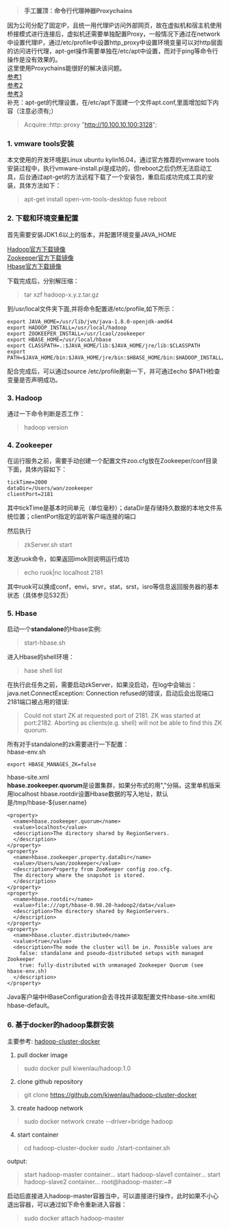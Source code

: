 > **手工置顶：命令行代理神器Proxychains**

因为公司分配了固定IP，且统一用代理IP访问外部网页，故在虚拟机和宿主机使用桥接模式进行连接后，虚拟机还需要单独配置Proxy，一般情况下通过在network中设置代理IP，通过/etc/profile中设置http_proxy中设置环境变量可以对http层面的访问进行代理，apt-get操作需要单独在/etc/apt中设置，而对于ping等命令行操作是没有效果的。  
这里使用Proxychains能很好的解决该问题。  
[参考1](http://www.tuicool.com/articles/rUNFF3)  
[参考2](http://www.360doc.com/content/10/1007/12/296547_59036038.shtml)  
[参考3](https://zhuanlan.zhihu.com/p/24358104)  
补充：apt-get的代理设置，在/etc/apt下面建一个文件apt.conf,里面增加如下内容（注意必须有;）
> Acquire::http::proxy "http://10.100.10.100:3128";

### 1. vmware tools安装

本文使用的开发环境是Linux ubuntu kylin16.04，通过官方推荐的vmware tools安装过程中，执行vmware-install.pl是成功的，但reboot之后仍然无法启动工具，后台通过apt-get的方法远程下载了一个安装包，重启后成功完成工具的安装，具体方法如下：
> apt-get install open-vm-tools-desktop fuse
> reboot


### 2. 下载和环境变量配置
首先需要安装JDK1.6以上的版本，并配置环境变量JAVA_HOME

[Hadoop官方下载镜像](http://hadoop.apache.org/releases.html)  
[Zookeeper官方下载镜像](http://zookeeper.apache.org/releases.html)  
[Hbase官方下载镜像](http://www.apache.org/dyn/closer.cgi/hbase/)

下载完成后，分别解压缩：
> tar xzf hadoop-x.y.z.tar.gz

到/usr/local文件夹下面,并将命令配置进/etc/profile,如下所示：
```
export JAVA_HOME=/usr/lib/jvm/java-1.8.0-openjdk-amd64
export HADOOP_INSTALL=/usr/local/hadoop
export ZOOKEEPER_INSTALL=/usr/lcaol/zookeeper
export HBASE_HOME=/usr/local/hbase
export CLASSPATH=.:$JAVA_HOME/lib:$JAVA_HOME/jre/lib:$CLASSPATH  
export PATH=$JAVA_HOME/bin:$JAVA_HOME/jre/bin:$HBASE_HOME/bin:$HADOOP_INSTALL/sbin:$HADOOP_INSTALL/bin:$ZOOKEEPER_INSTALL/bin:$PATH  
```
配合完成后，可以通过source /etc/profile刷新一下，并可通过echo $PATH检查变量是否声明成功。

### 3. Hadoop
  通过一下命令判断是否工作：
>hadoop version

### 4. Zookeeper
在运行服务之前，需要手动创建一个配置文件zoo.cfg放在Zookeeper/conf目录下面，具体内容如下：
```
tickTime=2000  
dataDir=/Users/wan/zookeeper  
clientPort=2181
```

其中tickTime是基本时间单元（单位毫秒）；dataDir是存储持久数据的本地文件系统位置；clientPort指定的监听客户端连接的端口

然后执行
> zkServer.sh start

发送ruok命令，如果返回imok则说明运行成功
> echo ruok|nc localhost 2181

其中ruok可以换成conf，envi，srvr，stat，srst，isro等信息返回服务器的基本状态（具体参见532页）

### 5. Hbase
启动一个**standalone**的Hbase实例:
> start-hbase.sh

进入Hbase的shell环境：
> hase shell
> list

在执行此任务之前，需要启动zkServer，如果没启动，在log中会输出：java.net.ConnectException: Connection refused的错误，启动后会出现端口2181端口被占用的错误:

> Could not start ZK at requested port of 2181. ZK was started at port:2182. Aborting as clients(e.g. shell) will not be able to find this ZK quorum.

所有对于standalone的zk需要进行一下配置：  
hbase-env.sh
```
export HBASE_MANAGES_ZK=false
```

hbase-site.xml  
 **hbase.zookeeper.quorum**是设置集群，如果分布式的用","分隔，这里单机版采用localhost
 hbase.rootdir设置Hbase数据的写入地址，默认是/tmp/hbase-${user.name}
```
<property>
  <name>hbase.zookeeper.quorum</name>
  <value>localhost</value>
  <description>The directory shared by RegionServers.
  </description>
</property>
<property>
  <name>hbase.zookeeper.property.dataDir</name>
  <value>/Users/wan/zookeeper</value>
  <description>Property from ZooKeeper config zoo.cfg.
  The directory where the snapshot is stored.
  </description>
</property>
<property>
  <name>hbase.rootdir</name>
  <value>file:///opt/hbase-0.98.20-hadoop2/data</value>
  <description>The directory shared by RegionServers.
  </description>
</property>
<property>
  <name>hbase.cluster.distributed</name>
  <value>true</value>
  <description>The mode the cluster will be in. Possible values are
    false: standalone and pseudo-distributed setups with managed Zookeeper
    true: fully-distributed with unmanaged Zookeeper Quorum (see hbase-env.sh)
  </description>
</property>
```

Java客户端中HBaseConfiguration会去寻找并读取配置文件hbase-site.xml和hbase-default。

### 6. 基于docker的hadoop集群安装
主要参考:
[hadoop-cluster-docker](https://github.com/kiwenlau/hadoop-cluster-docker)

1. pull docker image
> sudo docker pull kiwenlau/hadoop:1.0

2. clone github repository
> git clone https://github.com/kiwenlau/hadoop-cluster-docker

3. create hadoop network
> sudo docker network create --driver=bridge hadoop

4. start container
> cd hadoop-cluster-docker
sudo ./start-container.sh

output:
>start hadoop-master container...
start hadoop-slave1 container...
start hadoop-slave2 container...
root@hadoop-master:~#

启动后直接进入hadoop-master容器当中，可以直接进行操作，此时如果不小心退出容器，可以通过如下命令重新进入容器：
> sudo docker attach hadoop-master
